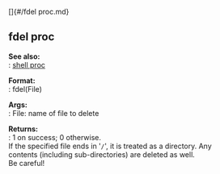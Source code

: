 []{#/fdel proc.md}    
## fdel proc    
**See also:**    
:   [shell proc](/proc/shell)    
<!-- -->    
**Format:**    
:   fdel(File)    
<!-- -->    
**Args:**    
:   File: name of file to delete    
<!-- -->    
**Returns:**    
:   1 on success; 0 otherwise.    
If the specified file ends in \'`/`\', it is treated as a directory. Any    
contents (including sub-directories) are deleted as well.    
Be careful!  